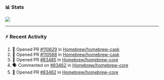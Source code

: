 ### :bar_chart: Stats

<a href="#">
  <img align="center" src="https://github-readme-stats.vercel.app/api?username=tuzi3040&show_icons=true&theme=dark" />
</a>

---

### :zap: Recent Activity

<!--START_SECTION:activity-->
1. 💪 Opened PR [#110629](https://github.com/Homebrew/homebrew-cask/pull/110629) in [Homebrew/homebrew-cask](https://github.com/Homebrew/homebrew-cask)
2. 💪 Opened PR [#110568](https://github.com/Homebrew/homebrew-cask/pull/110568) in [Homebrew/homebrew-cask](https://github.com/Homebrew/homebrew-cask)
3. 💪 Opened PR [#83485](https://github.com/Homebrew/homebrew-core/pull/83485) in [Homebrew/homebrew-core](https://github.com/Homebrew/homebrew-core)
4. 🗣 Commented on [#83462](https://github.com/Homebrew/homebrew-core/issues/83462) in [Homebrew/homebrew-core](https://github.com/Homebrew/homebrew-core)
5. 💪 Opened PR [#83462](https://github.com/Homebrew/homebrew-core/pull/83462) in [Homebrew/homebrew-core](https://github.com/Homebrew/homebrew-core)
<!--END_SECTION:activity-->
